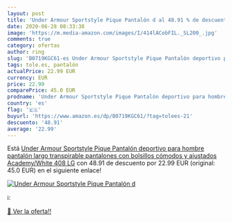 ```yaml
---
layout: post
title: 'Under Armour Sportstyle Pique Pantalón d al 48.91 % de descuento'
date: 2020-06-28 08:33:38
image: 'https://m.media-amazon.com/images/I/414lACobFIL._SL200_.jpg'
comments: true
category: ofertas
author: ring
slug: 'B0719KGC61-es Under Armour Sportstyle Pique Pantalón deportivo para...'
tags: tole.es, pantalón
actualPrice: 22.99 EUR
currency: EUR
price: 22.99
comparePrice: 45.0 EUR
prodname: 'Under Armour Sportstyle Pique Pantalón deportivo para hombre  pantalón largo transpirable  pantalones con bolsillos cómodos y ajustados  Academy/White  408   LG'
country: 'es'
flag: '🇪🇸'
buyurl: 'https://www.amazon.es/dp/B0719KGC61/?tag=tolees-21'
descuento: '48.91'
average: '22.99'
---
```


Está [Under Armour Sportstyle Pique Pantalón deportivo para hombre  pantalón largo transpirable  pantalones con bolsillos cómodos y ajustados  Academy/White  408   LG](https://www.amazon.es/dp/B0719KGC61/?tag=tolees-21) con 48.91 de descuento por 22.99 EUR (original: 45.0 EUR) en el siguiente enlace!

[![Under Armour Sportstyle Pique Pantalón d](https://m.media-amazon.com/images/I/414lACobFIL._SL200_.jpg)](https://www.amazon.es/dp/B0719KGC61/?tag=tolees-21)

ℹ️:


[🛒 Ver la oferta!!](https://www.amazon.es/dp/B0719KGC61/?tag=tolees-21)
